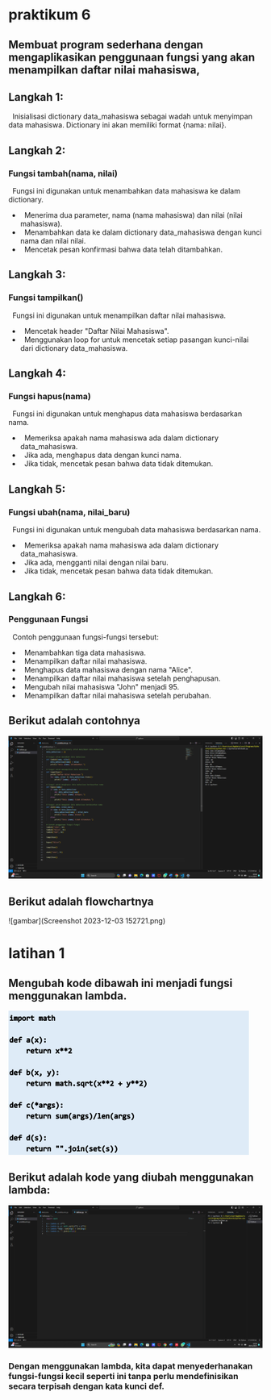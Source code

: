 <h1> praktikum 6 </h1>
<h2> Membuat program sederhana dengan mengaplikasikan penggunaan fungsi
yang akan menampilkan daftar nilai mahasiswa, </h2>

<h2> Langkah 1: </h2>

 &nbsp; Inisialisasi dictionary data_mahasiswa sebagai wadah untuk menyimpan data mahasiswa. Dictionary ini akan memiliki format {nama: nilai}.

<h2> Langkah 2: </h2>
<h3> Fungsi tambah(nama, nilai) </h3>
 &nbsp; Fungsi ini digunakan untuk menambahkan data mahasiswa ke dalam dictionary.
 
- &nbsp; Menerima dua parameter, nama (nama mahasiswa) dan nilai (nilai mahasiswa).
- &nbsp; Menambahkan data ke dalam dictionary data_mahasiswa dengan kunci nama dan nilai nilai.
- &nbsp; Mencetak pesan konfirmasi bahwa data telah ditambahkan.

<h2> Langkah 3: </h2>
<h3> Fungsi tampilkan() </h3>
 &nbsp; Fungsi ini digunakan untuk menampilkan daftar nilai mahasiswa.
 
- &nbsp; Mencetak header "Daftar Nilai Mahasiswa".
- &nbsp; Menggunakan loop for untuk mencetak setiap pasangan kunci-nilai dari dictionary data_mahasiswa.

<h2> Langkah 4: </h2>
<h3> Fungsi hapus(nama) </h3>
 &nbsp; Fungsi ini digunakan untuk menghapus data mahasiswa berdasarkan nama.
 
- &nbsp; Memeriksa apakah nama mahasiswa ada dalam dictionary data_mahasiswa.
- &nbsp; Jika ada, menghapus data dengan kunci nama.
- &nbsp; Jika tidak, mencetak pesan bahwa data tidak ditemukan.

<h2> Langkah 5: </h2>
<h3> Fungsi ubah(nama, nilai_baru) </h3>
 &nbsp; Fungsi ini digunakan untuk mengubah data mahasiswa berdasarkan nama.
 
- &nbsp; Memeriksa apakah nama mahasiswa ada dalam dictionary data_mahasiswa.
- &nbsp; Jika ada, mengganti nilai dengan nilai baru.
- &nbsp; Jika tidak, mencetak pesan bahwa data tidak ditemukan.

<h2> Langkah 6: </h2>
<h3> Penggunaan Fungsi </h3>
 &nbsp; Contoh penggunaan fungsi-fungsi tersebut:
 
- &nbsp; Menambahkan tiga data mahasiswa.
- &nbsp; Menampilkan daftar nilai mahasiswa.
- &nbsp; Menghapus data mahasiswa dengan nama "Alice".
- &nbsp; Menampilkan daftar nilai mahasiswa setelah penghapusan.
- &nbsp; Mengubah nilai mahasiswa "John" menjadi 95.
- &nbsp; Menampilkan daftar nilai mahasiswa setelah perubahan.

<h2> Berikut adalah contohnya </h2>

![gambar](praktikkum6.png)

<h2> Berikut adalah flowchartnya </h2>

![gambar](Screenshot 2023-12-03 152721.png)
<h1> latihan 1 </h1>
<h2> Mengubah kode dibawah ini menjadi fungsi menggunakan lambda. </h2>

![gambar](kode.png)

<h2> Berikut adalah kode yang diubah menggunakan lambda: </h2>

![gambar](Latihan1.png)
<h3> Dengan menggunakan lambda, kita dapat menyederhanakan fungsi-fungsi kecil seperti ini tanpa perlu mendefinisikan secara terpisah dengan kata kunci def. </h3>
